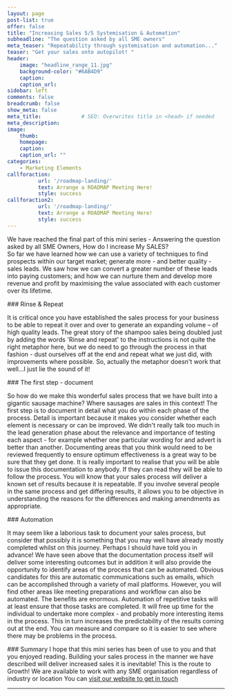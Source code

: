 ```yaml
---
layout: page
post-list: true
offer: false
title: "Increasing Sales 5/5 Systemisation & Automation"
subheadline: "The question asked by all SME owners"
meta_teaser: "Repeatability through systemisation and automation..."
teaser: "Get your sales onto autopilot! "
header:
    image: "headline_range_11.jpg"
    background-color: "#6AB4D9"
    caption:
    caption_url:
sidebar: left
comments: false
breadcrumb: false
show_meta: false
meta_title:             # SEO: Overwrites title in <head> if needed
meta_description:      
image:
    thumb:  
    homepage:
    caption:
    caption_url: ""
categories:
    - Marketing Elements
callforaction:
          url: '/roadmap-landing/'
          text: Arrange a ROADMAP Meeting Here!
          style: success
callforaction2:
          url: '/roadmap-landing/'
          text: Arrange a ROADMAP Meeting Here!
          style: success
---
```


<p>We have reached the final part of this mini series - Answering the question asked by all SME Owners, How do I increase My SALES? <br>
So far we have learned how we can use a variety of techniques to find prospects within our target market; generate more - and better quality - sales leads.  We saw how we can convert a greater number of these leads into paying customers; and how we can nurture them and develop more revenue and profit by maximising the value associated with each customer over its lifetime.</p>
### Rinse & Repeat
<p>It is critical once you have established the sales process for your business to be able to repeat it over and over to generate an expanding volume – of high quality leads.  The great story of the shampoo sales being doubled just by adding the words 'Rinse and repeat' to the instructions is not quite the right metaphor here, but we do need to go through the process in that fashion - dust ourselves off at the end and repeat what we just did, with improvements where possible.  So, actually the metaphor doesn't work that well...I just lie the sound of it!</p>
### The first step - document
<p>So how do we make this wonderful sales process that we have built into a gigantic sausage machine?  Where sausages are sales in this context! The first step is to document in detail what you do within each phase of the process.  Detail is important because it makes you consider whether each element is necessary or can be improved.  We didn't really talk too much in the lead generation phase about the relevance and importance of testing each aspect - for example whether one particular wording for and advert is better than another.  Documenting areas that you think would need to be reviewed frequently to ensure optimum effectiveness is a great way to be sure that they get done. It is really important to realise that you will be able to issue this documentation to anybody.  If they can read they will be able to follow the process.  You will know that your sales process will deliver a known set of results because it is repeatable.  If you involve several people in the same process and get differing results, it allows you to be objective in understanding the reasons for the differences and making amendments as appropriate.</p>
### Automation
<p>It may seem like a laborious task to document your sales process, but consider that possibly it is something that you may well have already mostly completed whilst on this journey. Perhaps I should have told you in advance! We have seen above that the documentation process itself will deliver some interesting outcomes but in addition it will also provide the opportunity to identify areas of the process that can be automated.  Obvious candidates for this are automatic communications such as emails, which can be accomplished through a variety of mail platforms.  However, you will find other areas like meeting preparations and workflow can also be automated. The benefits are enormous.  Automation of repetitive tasks will at least ensure that those tasks are completed. It will free up time for the individual to undertake more complex - and probably more interesting items in the process.  This in turn increases the predictability of the results coming out at the end. You can measure and compare so it is easier to see where there may be problems in the process.</p>  
### Summary
I hope that this mini series has been of use to you and that you enjoyed reading.  Building your sales process in the manner we have described will deliver increased sales it is inevitable!  This is the route to Growth!  We are available to work with any SME organisation regardless of industry or location You can <a href="https://www.superneconsulting.co.uk" > visit our website to get in touch </a>




<hr>
